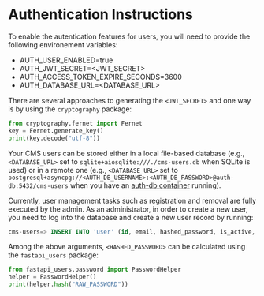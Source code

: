 # Authentication Instructions

To enable the autentication features for users, you will need to provide the following environement variables:

* AUTH_USER_ENABLED=true
* AUTH_JWT_SECRET=<JWT_SECRET>
* AUTH_ACCESS_TOKEN_EXPIRE_SECONDS=3600
* AUTH_DATABASE_URL=<DATABASE_URL>

There are several approaches to generating the `<JWT_SECRET>` and one way is by using the `cryptography` package:
```python
from cryptography.fernet import Fernet
key = Fernet.generate_key()
print(key.decode("utf-8"))
```

Your CMS users can be stored either in a local file-based database (e.g., `<DATABASE_URL>` set to `sqlite+aiosqlite:///./cms-users.db` when SQLite is used) or in a remote one (e.g., `<DATABASE_URL>` set to `postgresql+asyncpg://<AUTH_DB_USERNAME>:<AUTH_DB_PASSWORD>@auth-db:5432/cms-users` when you have an [auth-db container](./../../docker-compose-auth.yaml) running).


Currently, user management tasks such as registration and removal are fully executed by the admin. As an administrator, in order to create a new user, you need to log into the database and create a new user record by running:
```sql
cms-users=> INSERT INTO 'user' (id, email, hashed_password, is_active, is_superuser, is_verified) VALUES ('<UUID>', '<EMAIL>', '<HASHED_PASSWORD>', true, false, true)
```

Among the above arguments, `<HASHED_PASSWORD>` can be calculated using the `fastapi_users` package:
```python
from fastapi_users.password import PasswordHelper
helper = PasswordHelper()
print(helper.hash("RAW_PASSWORD"))
```